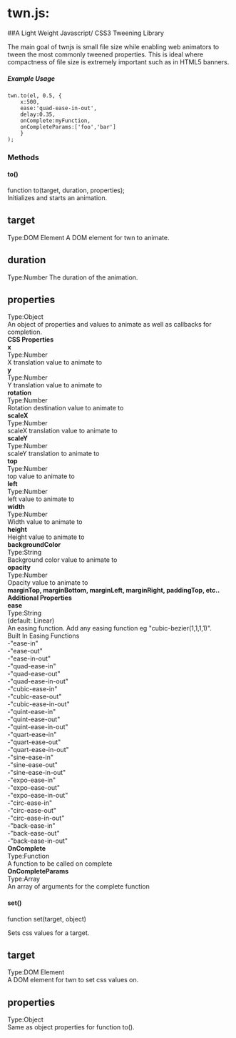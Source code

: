 # twn.js: 

##A Light Weight Javascript/ CSS3 Tweening Library

The main goal of twnjs is small file size while enabling web animators to tween the most commonly tweened properties. This is ideal where compactness of file size is extremely important such as in HTML5 banners.

##### Example Usage
```
twn.to(el, 0.5, {
	x:500, 
	ease:'quad-ease-in-out', 
	delay:0.35, 
	onComplete:myFunction, 
	onCompleteParams:['foo','bar'] 
	}
);

```
### Methods

#### **to()**

function to(target, duration, properties);  
Initializes and starts an animation.

**target** 
---
Type:DOM Element
A DOM element for twn to animate.

**duration**
---
Type:Number
The duration of the animation.

**properties**
---
Type:Object  
An object of properties and values to animate as well as callbacks for completion.  
	**CSS Properties**  
    **x**  
    Type:Number  
    X translation value to animate to  
    **y**  
    Type:Number  
    Y translation value to animate to  
    **rotation**  
    Type:Number  
    Rotation destination value to animate to  
    **scaleX**  
    Type:Number  
    scaleX translation value to animate to  
    **scaleY**  
    Type:Number  
    scaleY translation to animate to  
    **top**  
    Type:Number  
    top value to animate to  
    **left**  
    Type:Number  
    left value to animate to  
    **width**  
    Type:Number  
    Width value to animate to  
    **height**  
    Height value to animate to  
    **backgroundColor**  
    Type:String  
    Background color value to animate to  
    **opacity**  
    Type:Number  
    Opacity value to animate to  
    **marginTop, marginBottom, marginLeft, marginRight, paddingTop, etc..**  
	**Additional Properties**  
	**ease**  
	Type:String  
	(default: Linear)  
	An easing function. Add any easing function eg "cubic-bezier(1,1,1,1)".  
		Built In Easing Functions  
		-"ease-in"  
        -"ease-out"  
        -"ease-in-out"  
		-"quad-ease-in"  
		-"quad-ease-out"  
		-"quad-ease-in-out"  
		-"cubic-ease-in"  
		-"cubic-ease-out"  
		-"cubic-ease-in-out"  
		-"quint-ease-in"  
		-"quint-ease-out"  
		-"quint-ease-in-out"  
		-"quart-ease-in"  
		-"quart-ease-out"  
		-"quart-ease-in-out"  
		-"sine-ease-in"  
		-"sine-ease-out"  
		-"sine-ease-in-out"  
		-"expo-ease-in"  
		-"expo-ease-out"  
		-"expo-ease-in-out"  
		-"circ-ease-in"  
        -"circ-ease-out"  
        -"circ-ease-in-out"  
        -"back-ease-in"  
        -"back-ease-out"  
        -"back-ease-in-out"  
	**OnComplete**  
	Type:Function  
	A function to be called on complete  
	**OnCompleteParams**  
	Type:Array  
	An array of arguments for the complete function  


#### **set()**

function set(target, object)

Sets css values for a target.
  
**target**   
---
Type:DOM Element  
A DOM element for twn to set css values on.

**properties**  
---
Type:Object  
Same as object properties for function to().  
    
    


